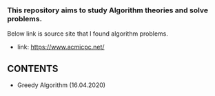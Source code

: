 ### This repository aims to study Algorithm theories and solve problems.


Below link is source site that I found algorithm problems.
* link: <https://www.acmicpc.net/>



## CONTENTS
* Greedy Algorithm (16.04.2020)
